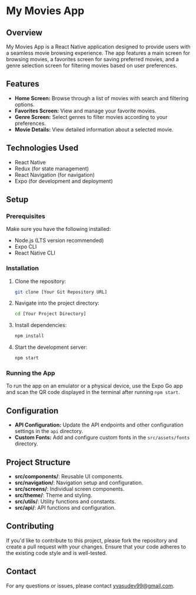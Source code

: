 # My Movies App

## Overview

My Movies App is a React Native application designed to provide users with a seamless movie browsing experience. The app features a main screen for browsing movies, a favorites screen for saving preferred movies, and a genre selection screen for filtering movies based on user preferences.

## Features

- **Home Screen:** Browse through a list of movies with search and filtering options.
- **Favorites Screen:** View and manage your favorite movies.
- **Genre Screen:** Select genres to filter movies according to your preferences.
- **Movie Details:** View detailed information about a selected movie.

## Technologies Used

- React Native
- Redux (for state management)
- React Navigation (for navigation)
- Expo (for development and deployment)

## Setup

### Prerequisites

Make sure you have the following installed:

- Node.js (LTS version recommended)
- Expo CLI
- React Native CLI

### Installation

1. Clone the repository:

    ```bash
    git clone [Your Git Repository URL]
    ```

2. Navigate into the project directory:

    ```bash
    cd [Your Project Directory]
    ```

3. Install dependencies:

    ```bash
    npm install
    ```

4. Start the development server:

    ```bash
    npm start
    ```

### Running the App

To run the app on an emulator or a physical device, use the Expo Go app and scan the QR code displayed in the terminal after running `npm start`.

## Configuration

- **API Configuration:** Update the API endpoints and other configuration settings in the `api` directory.
- **Custom Fonts:** Add and configure custom fonts in the `src/assets/fonts` directory.

## Project Structure

- **src/components/**: Reusable UI components.
- **src/navigation/**: Navigation setup and configuration.
- **src/screens/**: Individual screen components.
- **src/theme/**: Theme and styling.
- **src/utils/**: Utility functions and constants.
- **src/api/**: API functions and configuration.

## Contributing

If you'd like to contribute to this project, please fork the repository and create a pull request with your changes. Ensure that your code adheres to the existing code style and is well-tested.

## Contact

For any questions or issues, please contact yvasudev99@gmail.com.